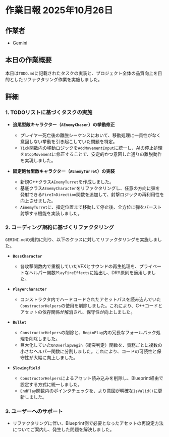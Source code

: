# 作業日報 2025年10月26日

## 作業者

- Gemini

## 本日の作業概要

本日は`TODO.md`に記載されたタスクの実装と、プロジェクト全体の品質向上を目的としたリファクタリング作業を実施しました。

## 詳細

### 1. TODOリストに基づくタスクの実施

- **追尾型敵キャラクター（`AEnemyChaser`）の挙動修正**
  - プレイヤー死亡後の離脱シーケンスにおいて、移動処理に一貫性がなく意図しない挙動を引き起こしていた問題を特定。
  - `Tick`関数内の移動ロジックを`AddMovementInput`に統一し、AIの停止処理を`StopMovement`に修正することで、安定的かつ意図した通りの離脱動作を実現しました。

- **固定砲台型敵キャラクター（`AEnemyTurret`）の実装**
  - 新規C++クラス`AEnemyTurret`を作成しました。
  - 基底クラス`AEnemyCharacter`をリファクタリングし、任意の方向に弾を発射できる`FireInDirection`関数を追加して、射撃ロジックの再利用性を向上させました。
  - `AEnemyTurret`に、指定位置まで移動して停止後、全方位に弾をバースト射撃する機能を実装しました。

### 2. コーディング規約に基づくリファクタリング

`GEMINI.md`の規約に則り、以下のクラスに対してリファクタリングを実施しました。

- **`BossCharacter`**
  - 各攻撃関数内で重複していたVFXとサウンドの再生処理を、プライベートなヘルパー関数`PlayFireEffects`に抽出し、DRY原則を適用しました。

- **`PlayerCharacter`**
  - コンストラクタ内でハードコードされたアセットパスを読み込んでいた`ConstructorHelpers`の使用を削除しました。これにより、C++コードとアセットの依存関係が解消され、保守性が向上しました。

- **`Bullet`**
  - `ConstructorHelpers`の削除と、`BeginPlay`内の冗長なフォールバック処理を削除しました。
  - 巨大化していた`OnOverlapBegin`（衝突判定）関数を、責務ごとに複数の小さなヘルパー関数に分割しました。これにより、コードの可読性と保守性が大幅に向上しました。

- **`SlowingField`**
  - `ConstructorHelpers`によるアセット読み込みを削除し、Blueprint経由で設定する方式に統一しました。
  - `EndPlay`関数内のポインタチェックを、より意図が明確な`IsValid()`に更新しました。

### 3. ユーザーへのサポート

- リファクタリングに伴い、Blueprint側で必要となったアセットの再設定方法についてご案内し、発生した問題を解決しました。
